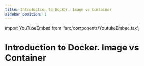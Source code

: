 ```yaml
---
title: Introduction to Docker. Image vs Container
sidebar_position: 1
---
```


import YouTubeEmbed from '/src/components/YoutubeEmbed.tsx';

# Introduction to Docker. Image vs Container

<YouTubeEmbed videoId="Egfvjnl8pRo" />


